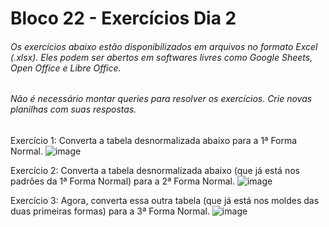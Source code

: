 # Bloco 22 - Exercícios Dia 2

###### Os exercícios abaixo estão disponibilizados em arquivos no formato Excel (.xlsx). Eles podem ser abertos em softwares livres como Google Sheets, Open Office e Libre Office.
###### Não é necessário montar queries para resolver os exercícios. Crie novas planilhas com suas respostas.

Exercício 1: Converta a tabela desnormalizada abaixo para a 1ª Forma Normal.
![image](https://user-images.githubusercontent.com/80549950/131756400-f7bc76b3-98fd-4c6c-b9fd-147ca3eb4a5b.png)



Exercício 2: Converta a tabela desnormalizada abaixo (que já está nos padrões da 1ª Forma Normal) para a 2ª Forma Normal.
![image](https://user-images.githubusercontent.com/80549950/131756415-4c845925-4692-47b8-8846-85b19f451c44.png)



Exercício 3: Agora, converta essa outra tabela (que já está nos moldes das duas primeiras formas) para a 3ª Forma Normal.
![image](https://user-images.githubusercontent.com/80549950/131756425-0d3536a7-07d9-4d97-b5b1-2980dd77e0e3.png)

